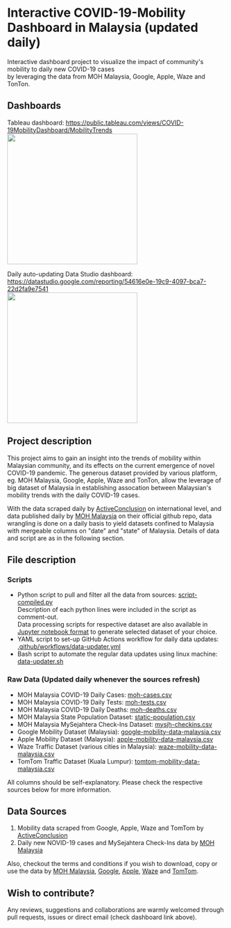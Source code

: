 # Interactive COVID-19-Mobility Dashboard in Malaysia (updated daily)
Interactive dashboard project to visualize the impact of community's mobility to daily new COVID-19 cases  
by leveraging the data from MOH Malaysia, Google, Apple, Waze and TonTon.  

## Dashboards
Tableau dashboard: https://public.tableau.com/views/COVID-19MobilityDashboard/MobilityTrends  
<img src="https://user-images.githubusercontent.com/66625723/133225130-1f839c61-7c67-4b68-ba8c-ddfbd45e8fb2.png" height="300">  
  
Daily auto-updating Data Studio dashboard: https://datastudio.google.com/reporting/54616e0e-19c9-4097-bca7-22d2fa9e7541  
<img src="https://user-images.githubusercontent.com/66625723/133224791-a8d74ede-1ea8-49dc-a9a3-3deed32c797d.png" height="300">  

## Project description
This project aims to gain an insight into the trends of mobility within Malaysian community, and its effects on the current emergence of novel COVID-19 pandemic. The generous dataset provided by various platform, eg. MOH Malaysia, Google, Apple, Waze and TonTon, allow the leverage of big dataset of Malaysia in establishing assocation between Malaysian's mobility trends with the daily COVID-19 cases.  

With the data scraped daily by [ActiveConclusion](https://github.com/ActiveConclusion/COVID19_mobility) on international level, and data published daily by [MOH Malaysia](https://github.com/MoH-Malaysia/covid19-public) on their official github repo, data wrangling is done on a daily basis to yield datasets confined to Malaysia with mergeable columns on "date" and "state" of Malaysia. Details of data and script are as in the following section.

## File description
### Scripts
- Python script to pull and filter all the data from sources: [script-compiled.py](https://github.com/DicksonC96/Covid-Mobility-Malaysia/blob/master/script-compiled.py)  
Description of each python lines were included in the script as comment-out.  
Data processing scripts for respective dataset are also available in [Jupyter notebook format](https://github.com/DicksonC96/Covid-Mobility-Malaysia/tree/master/notebooks) to generate selected dataset of your choice.  
- YAML script to set-up GitHub Actions workflow for daily data updates: [.github/workflows/data-updater.yml](https://github.com/DicksonC96/Covid-Mobility-Malaysia/blob/master/.github/workflows/data-updater.yml)  
- Bash script to automate the regular data updates using linux machine: [data-updater.sh](https://github.com/DicksonC96/Covid-Mobility-Malaysia/blob/master/data-updater.sh)  

### Raw Data (Updated daily whenever the sources refresh)
- MOH Malaysia COVID-19 Daily Cases: [moh-cases.csv](https://raw.githubusercontent.com/DicksonC96/Covid-Mobility-Malaysia/master/data/moh-cases.csv)  
- MOH Malaysia COVID-19 Daily Tests: [moh-tests.csv](https://raw.githubusercontent.com/DicksonC96/Covid-Mobility-Malaysia/master/data/moh-tests.csv)  
- MOH Malaysia COVID-19 Daily Deaths: [moh-deaths.csv](https://raw.githubusercontent.com/DicksonC96/Covid-Mobility-Malaysia/master/data/moh-deaths.csv)  
- MOH Malaysia State Population Dataset: [static-population.csv](https://raw.githubusercontent.com/DicksonC96/Covid-Mobility-Malaysia/master/data/static-population.csv)  
- MOH Malaysia MySejahtera Check-Ins Dataset: [mysjh-checkins.csv](https://raw.githubusercontent.com/DicksonC96/Covid-Mobility-Malaysia/master/data/mysjh-checkins.csv)  
- Google Mobility Dataset (Malaysia): [google-mobility-data-malaysia.csv](https://raw.githubusercontent.com/DicksonC96/Covid-Mobility-Malaysia/master/data/google-mobility-data-malaysia.csv)  
- Apple Mobility Dataset (Malaysia): [apple-mobility-data-malaysia.csv](https://raw.githubusercontent.com/DicksonC96/Covid-Mobility-Malaysia/master/data/apple-mobility-data-malaysia.csv)  
- Waze Traffic Dataset (various cities in Malaysia): [waze-mobility-data-malaysia.csv](https://raw.githubusercontent.com/DicksonC96/Covid-Mobility-Malaysia/master/data/waze-mobility-data-malaysia.csv)  
- TomTom Traffic Dataset (Kuala Lumpur): [tomtom-mobility-data-malaysia.csv](https://raw.githubusercontent.com/DicksonC96/Covid-Mobility-Malaysia/master/data/tomtom-mobility-data-malaysia.csv)  

All columns should be self-explanatory. Please check the respective sources below for more information.

## Data Sources
1. Mobility data scraped from Google, Apple, Waze and TomTom by [ActiveConclusion](https://github.com/ActiveConclusion/COVID19_mobility)  
2. Daily new NOVID-19 cases and MySejahtera Check-Ins data by [MOH Malaysia](https://github.com/MoH-Malaysia/covid19-public)  

Also, checkout the terms and conditions if you wish to download, copy or use the data by [MOH Malaysia](https://github.com/MoH-Malaysia/covid19-public), [Google](https://www.google.com/covid19/mobility/), [Apple](https://www.apple.com/covid19/mobility), [Waze](https://www.waze.com/covid19) and [TomTom](https://www.tomtom.com/en_gb/traffic-index).

## Wish to contribute?
Any reviews, suggestions and collaborations are warmly welcomed through pull requests, issues or direct email (check dashboard link above).
